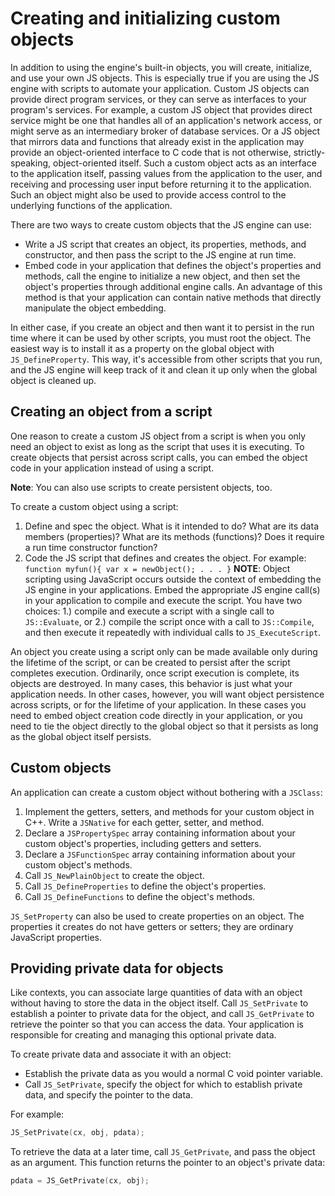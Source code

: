 # Creating and initializing custom objects #

In addition to using the engine's built-in objects, you will create,
initialize, and use your own JS objects.
This is especially true if you are using the JS engine with scripts to
automate your application.
Custom JS objects can provide direct program services, or they can serve
as interfaces to your program's services.
For example, a custom JS object that provides direct service might be
one that handles all of an application's network access, or might serve
as an intermediary broker of database services.
Or a JS object that mirrors data and functions that already exist in the
application may provide an object-oriented interface to C code that is
not otherwise, strictly-speaking, object-oriented itself.
Such a custom object acts as an interface to the application itself,
passing values from the application to the user, and receiving and
processing user input before returning it to the application.
Such an object might also be used to provide access control to the
underlying functions of the application.

There are two ways to create custom objects that the JS engine can use:

- Write a JS script that creates an object, its properties, methods, and
  constructor, and then pass the script to the JS engine at run time.
- Embed code in your application that defines the object's properties
  and methods, call the engine to initialize a new object, and then set
  the object's properties through additional engine calls.
  An advantage of this method is that your application can contain
  native methods that directly manipulate the object embedding.

In either case, if you create an object and then want it to persist in
the run time where it can be used by other scripts, you must root the
object.
The easiest way is to install it as a property on the global object with
`JS_DefineProperty`.
This way, it's accessible from other scripts that you run, and the JS
engine will keep track of it and clean it up only when the global object
is cleaned up.

## Creating an object from a script ##

One reason to create a custom JS object from a script is when you only
need an object to exist as long as the script that uses it is executing.
To create objects that persist across script calls, you can embed the
object code in your application instead of using a script.

**Note**: You can also use scripts to create persistent objects, too.

To create a custom object using a script:

1. Define and spec the object.
   What is it intended to do?
   What are its data members (properties)?
   What are its methods (functions)?
   Does it require a run time constructor function?
2. Code the JS script that defines and creates the object.
   For example: `function myfun(){ var x = newObject(); . . . }`
   **NOTE**: Object scripting using JavaScript occurs outside the
   context of embedding the JS engine in your applications.
   Embed the appropriate JS engine call(s) in your application to
   compile and execute the script.
   You have two choices: 1.) compile and execute a script with a single
   call to `JS::Evaluate`, or 2.) compile the script once with a call to
   `JS::Compile`, and then execute it repeatedly with individual calls
   to `JS_ExecuteScript`.

An object you create using a script only can be made available only
during the lifetime of the script, or can be created to persist after
the script completes execution.
Ordinarily, once script execution is complete, its objects are
destroyed.
In many cases, this behavior is just what your application needs.
In other cases, however, you will want object persistence across
scripts, or for the lifetime of your application.
In these cases you need to embed object creation code directly in your
application, or you need to tie the object directly to the global object
so that it persists as long as the global object itself persists.

## Custom objects ##

An application can create a custom object without bothering with a
`JSClass`:

1. Implement the getters, setters, and methods for your custom object in
   C++.
   Write a `JSNative` for each getter, setter, and method.
2. Declare a `JSPropertySpec` array containing information about your
   custom object's properties, including getters and setters.
3. Declare a `JSFunctionSpec` array containing information about your
   custom object's methods.
4. Call `JS_NewPlainObject` to create the object.
5. Call `JS_DefineProperties` to define the object's properties.
6. Call `JS_DefineFunctions` to define the object's methods.

`JS_SetProperty` can also be used to create properties on an object.
The properties it creates do not have getters or setters; they are
ordinary JavaScript properties.

## Providing private data for objects ##

Like contexts, you can associate large quantities of data with an object
without having to store the data in the object itself.
Call `JS_SetPrivate` to establish a pointer to private data for the
object, and call `JS_GetPrivate` to retrieve the pointer so that you can
access the data.
Your application is responsible for creating and managing this optional private data.

To create private data and associate it with an object:

- Establish the private data as you would a normal C void pointer
  variable.
- Call `JS_SetPrivate`, specify the object for which to establish
  private data, and specify the pointer to the data.

For example:

```c++
JS_SetPrivate(cx, obj, pdata);
```

To retrieve the data at a later time, call `JS_GetPrivate`, and pass the
object as an argument.
This function returns the pointer to an object's private data:

```c++
pdata = JS_GetPrivate(cx, obj);
```
